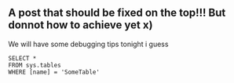 ## A post that should be fixed on the top!!! But donnot how to achieve yet x)

We will have some debugging tips tonight i guess

 ```tsql
 SELECT *
 FROM sys.tables
 WHERE [name] = 'SomeTable'
 ```
